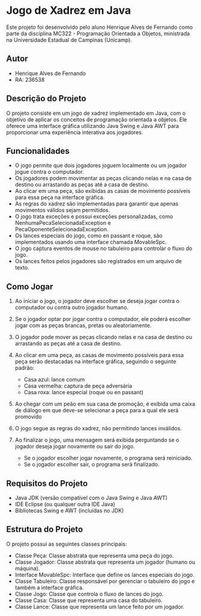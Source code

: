 # Jogo de Xadrez em Java

Este projeto foi desenvolvido pelo aluno Henrique Alves de Fernando como parte da disciplina MC322 - Programação Orientada a Objetos, ministrada na Universidade Estadual de Campinas (Unicamp).

## Autor

- Henrique Alves de Fernando
- RA: 236538

## Descrição do Projeto

O projeto consiste em um jogo de xadrez implementado em Java, com o objetivo de aplicar os conceitos de programação orientada a objetos. Ele oferece uma interface gráfica utilizando Java Swing e Java AWT para proporcionar uma experiência interativa aos jogadores.

## Funcionalidades

- O jogo permite que dois jogadores joguem localmente ou um jogador jogue contra o computador.
- Os jogadores podem movimentar as peças clicando nelas e na casa de destino ou arrastando as peças até a casa de destino.
- Ao clicar em uma peça, são exibidas as casas de movimento possíveis para essa peça na interface gráfica.
- As regras do xadrez são implementadas para garantir que apenas movimentos válidos sejam permitidos.
- O jogo trata exceções e possui exceções personalizadas, como NenhumaPecaSelecionadaException e PecaOponenteSelecionadaException.
- Os lances especiais do jogo, como en passant e roque, são implementados usando uma interface chamada MovableSpc.
- O jogo captura eventos de mouse no tabuleiro para controlar o fluxo do jogo.
- Os lances feitos pelos jogadores são registrados em um arquivo de texto.

## Como Jogar

1. Ao iniciar o jogo, o jogador deve escolher se deseja jogar contra o computador ou contra outro jogador humano.
2. Se o jogador optar por jogar contra o computador, ele poderá escolher jogar com as peças brancas, pretas ou aleatoriamente.
3. O jogador pode mover as peças clicando nelas e na casa de destino ou arrastando as peças até a casa de destino.
4. Ao clicar em uma peça, as casas de movimento possíveis para essa peça serão destacadas na interface gráfica, seguindo o seguinte padrão:
	- Casa azul: lance comum
	- Casa vermelha: captura de peça adversária
	- Casa roxa: lance especial (roque ou en passant)
	
5. Ao chegar com um peão em sua casa de promoção, é exibida uma caixa de diálogo em que deve-se selecionar a peça para a qual ele será promovido
6. O jogo segue as regras do xadrez, não permitindo lances inválidos.
7. Ao finalizar o jogo, uma mensagem será exibida perguntando se o jogador deseja jogar novamente ou sair do jogo.
	- Se o jogador escolher jogar novamente, o programa será reiniciado.
	- Se o jogador escolher sair, o programa será finalizado.

## Requisitos do Projeto

- Java JDK (versão compatível com o Java Swing e Java AWT)
- IDE Eclipse (ou qualquer outra IDE Java)
- Bibliotecas Swing e AWT (incluídas no JDK)

## Estrutura do Projeto

O projeto possui as seguintes classes principais:

- Classe Peça: Classe abstrata que representa uma peça do jogo.
- Classe Jogador: Classe abstrata que representa um jogador (humano ou máquina).
- Interface MovableSpc: Interface que define os lances especiais do jogo.
- Classe Tabuleiro: Classe responsável por gerenciar o tabuleiro do jogo e também a interface gráfica.
- Classe Jogo: Classe que controla o fluxo de lances do jogo.
- Classe Casa: Classe que representa uma casa do tabuleiro.
- Classe Lance: Classe que representa um lance feito por um jogador.

